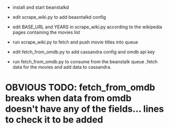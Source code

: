 - install  and start beanstalkd 
- edit scrape_wiki.py to add beasntalkd config
- edit  BASE_URL and YEARS in scrape_wiki.py according to the wikipedia pages containing the movies list
- run scrape_wiki.py to fetch and push movie titles into queue

- edit fetch_from_omdb.py to add cassandra config and omdb api key
- run fetch_from_omdb.py to consume from the beanstalk queue ,fetch data for the movies and add data to cassandra.


# OBVIOUS TODO: fetch_from_omdb breaks when data from omdb doesn't have any of the fields... lines to check it to be added